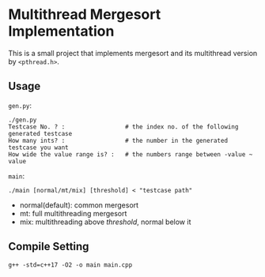 # Multithread Mergesort Implementation

This is a small project that implements mergesort and its multithread version by `<pthread.h>`.

## Usage

`gen.py`:
```
./gen.py
Testcase No. ? :                 # the index no. of the following generated testcase
How many ints? :                 # the number in the generated testcase you want
How wide the value range is? :   # the numbers range between -value ~ value
```

`main`:
```
./main [normal/mt/mix] [threshold] < "testcase path"
```
- normal(default): common mergesort
- mt: full multithreading mergesort
- mix: multithreading above *threshold*, normal below it


## Compile Setting

```{shell}
g++ -std=c++17 -O2 -o main main.cpp
```
